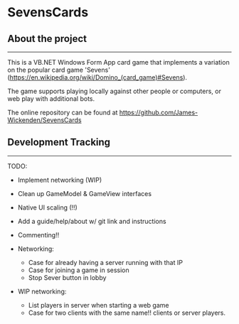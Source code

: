 # SevensCards

## About the project

---
This is a VB.NET Windows Form App card game that implements a variation on the popular card game 'Sevens' (<https://en.wikipedia.org/wiki/Domino_(card_game)#Sevens>).

The game supports playing locally against other people or computers, or web play with additional bots.

The online repository can be found at <https://github.com/James-Wickenden/SevensCards>

## Development Tracking

---

TODO:

- Implement networking (WIP)
- Clean up GameModel & GameView interfaces
- Native UI scaling (!!)
- Add a guide/help/about w/ git link and instructions
- Commenting!!

- Networking:
  - Case for already having a server running with that IP
  - Case for joining a game in session
  - Stop Sever button in lobby
  
- WIP networking:
  - List players in server when starting a web game
  - Case for two clients with the same name!! clients or server players.
  